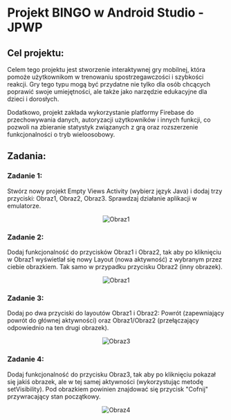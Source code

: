 # **Projekt BINGO w Android Studio - JPWP**

## **Cel projektu:**
Celem tego projektu jest stworzenie interaktywnej gry mobilnej, która pomoże użytkownikom w trenowaniu spostrzegawczości i szybkości reakcji. Gry tego typu mogą być przydatne nie tylko dla osób chcących poprawić swoje umiejętności, ale także jako narzędzie edukacyjne dla dzieci i dorosłych.

Dodatkowo, projekt zakłada wykorzystanie platformy Firebase do przechowywania danych, autoryzacji użytkowników i innych funkcji, co pozwoli na zbieranie statystyk związanych z grą oraz rozszerzenie funkcjonalności o tryb wieloosobowy.

## **Zadania:**

### **Zadanie 1:**
Stwórz nowy projekt Empty Views Activity (wybierz język Java) i dodaj trzy przyciski: Obraz1, Obraz2, Obraz3. Sprawdzaj działanie aplikacji w emulatorze.

<p align="center">
  <img src="readme_jpg/zad1_r.jpg" alt="Obraz1">
</p>

### **Zadanie 2:**
Dodaj funkcjonalność do przycisków Obraz1 i Obraz2, tak aby po kliknięciu w Obraz1 wyświetlał się nowy Layout (nowa aktywność) z wybranym przez ciebie obrazkiem. Tak samo w przypadku przycisku Obraz2 (inny obrazek).

<p align="center">
 <img src="readme_jpg/zad3_r.jpg" alt="Obraz1">
</p>

### **Zadanie 3:**
Dodaj po dwa przyciski do layoutów Obraz1 i Obraz2: Powrót (zapewniający powrót do głównej aktywności) oraz Obraz1/Obraz2 (przełączający odpowiednio na ten drugi obrazek).

<p align="center">
  <img src="readme_jpg/zad3_r.jpg" alt="Obraz3">
</p>

### **Zadanie 4:**
Dodaj funkcjonalność do przycisku Obraz3, tak aby po kliknięciu pokazał się jakiś obrazek, ale w tej samej aktywności (wykorzystując metodę setVisibility). Pod obrazkiem powinien znajdować się przycisk "Cofnij" przywracający stan początkowy.

<p align="center">
 <img src="readme_jpg/zad4_r.jpg" alt="Obraz4">
</p>